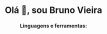 <h1 align="center">Olá 👋, sou Bruno Vieira</h1>

<h3 align="center">Linguagens e ferramentas:</h3>
<p align="center"> 
  <img src="https://img.shields.io/badge/java-%23ED8B00.svg?style=for-the-badge&logo=java&logoColor=white" alt="" />
  <img src="https://img.shields.io/badge/html5-%23E34F26.svg?style=for-the-badge&logo=html5&logoColor=white" alt="" />
  <img src="https://img.shields.io/badge/css3-%231572B6.svg?style=for-the-badge&logo=css3&logoColor=white" alt="" />
  <img src="https://img.shields.io/badge/javascript-%23323330.svg?style=for-the-badge&logo=javascript&logoColor=%23F7DF1E" alt="" />
  <img src="https://img.shields.io/badge/typescript-%23007ACC.svg?style=for-the-badge&logo=typescript&logoColor=white" alt="" />
</p>

<p align="center">
  <img src="https://img.shields.io/badge/angular-%23DD0031.svg?style=for-the-badge&logo=angular&logoColor=white" alt="" />
  <img src="https://img.shields.io/badge/Apache%20Kafka-000?style=for-the-badge&logo=apachekafka" alt="" />
  <img src="https://img.shields.io/badge/bootstrap-%23563D7C.svg?style=for-the-badge&logo=bootstrap&logoColor=white" alt="" />
  <img src="https://img.shields.io/badge/chakra-%234ED1C5.svg?style=for-the-badge&logo=chakraui&logoColor=white" alt="" />
  <img src="https://img.shields.io/badge/jquery-%230769AD.svg?style=for-the-badge&logo=jquery&logoColor=white" alt="" />
  <img src="https://img.shields.io/badge/nestjs-%23E0234E.svg?style=for-the-badge&logo=nestjs&logoColor=white" alt="" />
  <img src="https://img.shields.io/badge/Next-black?style=for-the-badge&logo=next.js&logoColor=white" alt="" />
  <img src="https://img.shields.io/badge/node.js-6DA55F?style=for-the-badge&logo=node.js&logoColor=white" alt="" />
  <img src="https://img.shields.io/badge/react-%2320232a.svg?style=for-the-badge&logo=react&logoColor=%2361DAFB" alt="" />
  <img src="https://img.shields.io/badge/react_native-%2320232a.svg?style=for-the-badge&logo=react&logoColor=%2361DAFB" alt="" />
  <img src="https://img.shields.io/badge/spring-%236DB33F.svg?style=for-the-badge&logo=spring&logoColor=white" alt="" />
  <img src="https://img.shields.io/badge/-jest-%23C21325?style=for-the-badge&logo=jest&logoColor=white" alt="" />
  <img src="https://img.shields.io/badge/-selenium-%43B02A?style=for-the-badge&logo=selenium&logoColor=white" alt="" />
</p>

<p align="center">
  <a href="https://steamcommunity.com/id/owaeka">
    <img src="https://img.shields.io/badge/steam-%23000000.svg?style=for-the-badge&logo=steam&logoColor=white" alt="" />
  </a>
</p>

</p>
